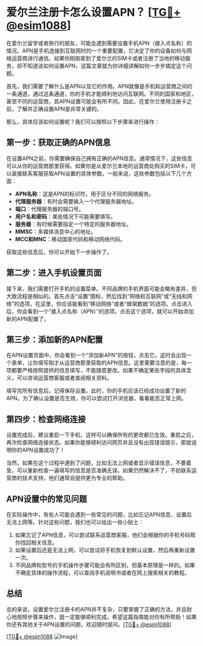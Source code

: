 # 爱尔兰注册卡怎么设置APN？ [[TG💪+ @esim1088](https://t.me/s/esim1088)]

在爱尔兰留学或者旅行的朋友，可能会遇到需要设置手机APN（接入点名称）的情况。APN是手机连接到互联网时的一个重要配置，它决定了你的设备如何与网络运营商进行通信。如果你刚刚拿到了爱尔兰的SIM卡或者注册了当地的移动服务，却不知道该如何设置APN，这篇文章就为你详细讲解如何一步步搞定这个问题。

首先，我们需要了解什么是APN以及它的作用。APN就像是手机和运营商之间的一条通道，通过这条通道，你的手机才能顺利地访问互联网。不同的国家和地区，甚至不同的运营商，其APN设置可能会有所不同。因此，在爱尔兰使用注册卡之前，了解并正确设置APN是非常关键的。

那么，具体应该如何设置呢？我们可以按照以下步骤来进行操作：

## 第一步：获取正确的APN信息

在设置APN之前，你需要确保自己拥有正确的APN信息。通常情况下，这些信息可以从你的运营商那里获得。如果你是从爱尔兰本地的运营商处购买的SIM卡，可以直接联系客服获取APN设置的具体参数。一般来说，这些参数包括以下几个方面：

- **APN名称**：这是APN的标识符，用于区分不同的网络服务。
- **代理服务器**：有时会需要输入一个代理服务器地址。
- **端口**：代理服务器的端口号。
- **用户名和密码**：某些情况下可能需要填写。
- **服务器**：有时候需要指定一个特定的服务器地址。
- **MMSC**：多媒体消息中心的地址。
- **MCC和MNC**：移动国家代码和移动网络代码。

获取这些信息后，你可以开始下一步操作了。

## 第二步：进入手机设置页面

接下来，我们需要打开手机的设置菜单。不同品牌的手机界面可能会略有差异，但大致流程是相似的。首先点击“设置”图标，然后找到“网络和互联网”或“无线和网络”的选项。在这里，你应该能看到“移动网络”或者“蜂窝数据”的选项。点击进入后，你会看到一个“接入点名称（APN）”的选项。点击这个选项，就可以开始添加新的APN配置了。

## 第三步：添加新的APN配置

在APN设置页面中，你会看到一个“添加新APN”的按钮，点击它。这时会出现一个表单，让你填写刚才从运营商那里获取的APN信息。这里需要注意的是，每一项都要严格按照提供的信息填写，不能随意更改。如果不确定某些字段的具体含义，可以咨询运营商客服或者查阅相关资料。

填写完所有信息后，记得保存设置。此时，你的手机应该已经成功设置了新的APN。为了确认设置是否生效，你可以尝试打开浏览器，看看能否正常上网。

## 第四步：检查网络连接

设置完成后，建议重启一下手机，这样可以确保所有的更改都已生效。重启之后，再次检查网络连接状态。如果你能够顺利访问网页并且没有出现错误提示，那就说明你的APN设置成功了！

当然，如果在这个过程中遇到了问题，比如无法上网或者显示错误信息，不要着急，可以重新检查一遍填写的信息是否准确无误。如果仍然解决不了，不妨联系运营商的技术支持，他们通常会提供更为专业的帮助。

## APN设置中的常见问题

在实际操作中，有些人可能会遇到一些常见的问题，比如忘记APN信息、设置后无法上网等。针对这些问题，我们也可以给出一些小贴士：

1. 如果忘记了APN信息，可以尝试联系运营商客服，他们会根据你的手机号码帮你找回相关信息。
2. 如果设置后还是无法上网，可以尝试将手机恢复到默认设置，然后再重新设置一次。
3. 不同品牌和型号的手机操作步骤可能会有所区别，但基本原理是一样的。如果不确定具体的操作流程，可以查阅手机说明书或者在网上搜索相关的教程。

## 总结

总的来说，设置爱尔兰注册卡的APN并不复杂，只要掌握了正确的方法，并且耐心地按照步骤来操作，就一定能够顺利完成。希望这篇指南能对你有所帮助！如果你还有其他关于APN设置的问题，欢迎随时提问。[[TG💪+ @esim1088](https://t.me/s/esim1088)]

[[TG💪+ @esim1088](https://t.me/s/esim1088) ![Image](https://i.postimg.cc/4NQfJmqS/Snipaste-2025-05-13-00-14-12.png)]